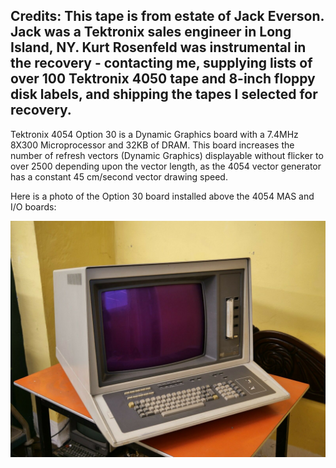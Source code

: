 
Credits: 
This tape is from estate of Jack Everson.  Jack was a Tektronix sales engineer in Long Island, NY.  Kurt Rosenfeld was instrumental in the recovery - contacting me, supplying lists of over 100 Tektronix 4050 tape and 8-inch floppy disk labels, and shipping the tapes I selected for recovery.
----
Tektronix 4054 Option 30 is a Dynamic Graphics board with a 7.4MHz 8X300 Microprocessor and 32KB of DRAM.  This board increases the number of refresh vectors (Dynamic Graphics) displayable without flicker to over 2500 depending upon the vector length, as the 4054 vector generator has a constant 45 cm/second vector drawing speed.

Here is a photo of the Option 30 board installed above the 4054 MAS and I/O boards:

![4050A with Opt30 and Opt31](./4054A%20with%20Refresh%20Graphics.jpg)
